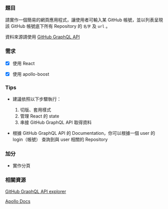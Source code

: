 ### 題目

請實作一個簡易的網頁應用程式，讓使用者可輸入某 GitHub 帳號，並以列表呈現該 GitHub 帳號底下所有 Repository 的 `名字` 及 `url` 。

資料來源請使用  [GitHub GraphQL API](<https://developer.github.com/v4/>)

### 需求

- [x] 使用 React

- [x] 使用 apollo-boost

### Tips

- 建議依照以下步驟執行：

  1. 切版、套用樣式
  2. 管理 React 的 state
  3. 串接 GitHub GraphQL API 取得資料

- 根據 GitHub GraphQL API 的 Documentation，你可以根據一個 user 的 login（帳號） 查詢到與 user 相關的 Repository

### 加分

- 實作分頁

### 相關資源

[GitHub GraphQL API explorer](<https://developer.github.com/v4/explorer/>)

[Apollo Docs](<https://www.apollographql.com/docs/react/get-started/>)
